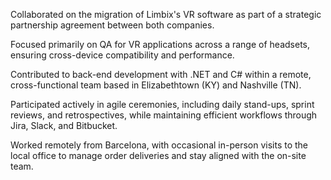 Collaborated on the migration of Limbix's VR software as part of a strategic partnership agreement between both companies.

Focused primarily on QA for VR applications across a range of headsets, ensuring cross-device compatibility and performance.

Contributed to back-end development with .NET and C# within a remote, cross-functional team based in Elizabethtown (KY) and Nashville (TN).

Participated actively in agile ceremonies, including daily stand-ups, sprint reviews, and retrospectives, while maintaining efficient workflows through Jira, Slack, and Bitbucket.

Worked remotely from Barcelona, with occasional in-person visits to the local office to manage order deliveries and stay aligned with the on-site team.
